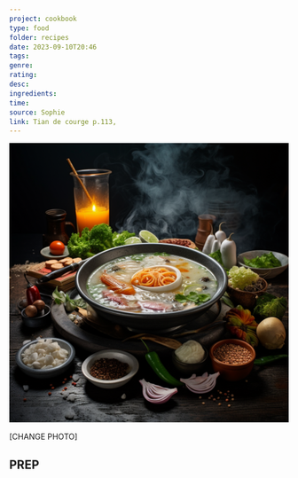 ```yaml
---
project: cookbook
type: food
folder: recipes
date: 2023-09-10T20:46
tags: 
genre: 
rating: 
desc: 
ingredients: 
time: 
source: Sophie
link: Tian de courge p.113,
---
```


![IMAGE](_default.png)


[CHANGE PHOTO]

## PREP




